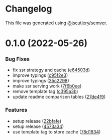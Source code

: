 # Changelog

This file was generated using [@jscutlery/semver](https://github.com/jscutlery/semver).

# 0.1.0 (2022-05-26)


### Bug Fixes

* fix ssr strategy and cache ([e64503d](https://github.com/push-based/ngx-fast-svg/commit/e64503d2906b798a9003e1394ce2da72996eaf15))
* improve typings ([c95f2e3](https://github.com/push-based/ngx-fast-svg/commit/c95f2e37f296d20e213a9c7b56a641d90c2fb457))
* improve typings ([35c2298](https://github.com/push-based/ngx-fast-svg/commit/35c2298c7f844f4d4f5a13d6d8a432987e123014))
* make ssr serving work ([7f6b0ee](https://github.com/push-based/ngx-fast-svg/commit/7f6b0ee4d2653ff83fbb54893341ee6466c464cf))
* remove template tag ([c395a3b](https://github.com/push-based/ngx-fast-svg/commit/c395a3b44bb5779a8473ce774e8d6c759b6d21ea))
* update readme comparison tables ([27de4f9](https://github.com/push-based/ngx-fast-svg/commit/27de4f9e010c11c01fcf628a57b8704394c48fad))


### Features

* setup release ([22bfafe](https://github.com/push-based/ngx-fast-svg/commit/22bfafe15850c8d1f0f932b60a33d4390dc60a9d))
* setup release ([4573a34](https://github.com/push-based/ngx-fast-svg/commit/4573a3440a9aa2ee0392be94409738ccb5db863b))
* use template tag to store cache ([78d1834](https://github.com/push-based/ngx-fast-svg/commit/78d1834d3932ec20fb92f0de9e4e59ffaf63d2b2))
